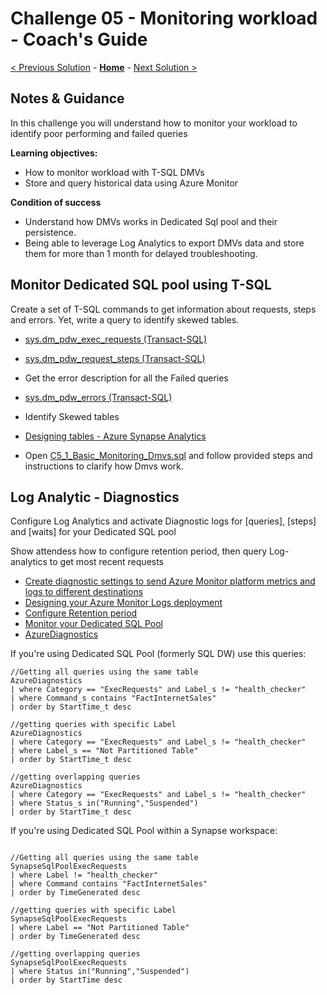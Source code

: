 # Challenge 05 - Monitoring workload - Coach's Guide 

[< Previous Solution](./Solution-04.md) - **[Home](./README.md)** - [Next Solution >](./Solution-06.md)

## Notes & Guidance

In this challenge you will understand how to monitor your workload to identify poor performing and  failed queries 

**Learning objectives:**
- How to monitor workload with T-SQL DMVs
- Store and query historical data using Azure Monitor

**Condition of success**
- Understand how DMVs works in Dedicated Sql pool and their persistence.
- Being able to leverage Log Analytics to export DMVs data and store them for more than 1 month for delayed troubleshooting.

## Monitor Dedicated SQL pool using T-SQL ##

Create a set of T-SQL commands to get information about requests, steps and errors. Yet, write a query to identify skewed tables.

- [sys.dm_pdw_exec_requests (Transact-SQL)](https://docs.microsoft.com/en-us/sql/relational-databases/system-dynamic-management-views/sys-dm-pdw-exec-requests-transact-sql?view=aps-pdw-2016-au7)
- [sys.dm_pdw_request_steps (Transact-SQL)](https://docs.microsoft.com/en-us/sql/relational-databases/system-dynamic-management-views/sys-dm-pdw-request-steps-transact-sql?view=aps-pdw-2016-au7)
- Get the error description for all the Failed queries
- [sys.dm_pdw_errors (Transact-SQL)](https://docs.microsoft.com/en-us/sql/relational-databases/system-dynamic-management-views/sys-dm-pdw-errors-transact-sql?view=aps-pdw-2016-au7)
- Identify Skewed tables
- [Designing tables - Azure Synapse Analytics](https://docs.microsoft.com/en-us/azure/synapse-analytics/sql-data-warehouse/sql-data-warehouse-tables-overview#table-size-queries)

- Open [C5_1_Basic_Monitoring_Dmvs.sql](./Solutions/Challenge05/C5_1_Basic_Monitoring_Dmvs.sql) and follow provided steps and instructions to clarify how Dmvs work.


## Log Analytic - Diagnostics ##

Configure Log Analytics and activate Diagnostic logs for [queries], [steps] and [waits] for your Dedicated SQL pool

Show attendess how to configure retention period, then query Log-analytics to get most recent requests

- [Create diagnostic settings to send Azure Monitor platform metrics and logs to different destinations](https://docs.microsoft.com/en-us/azure/azure-monitor/essentials/diagnostic-settings?WT.mc_id=Portal-Microsoft_Azure_Monitoring&tabs=CMD)
- [Designing your Azure Monitor Logs deployment](https://docs.microsoft.com/en-us/azure/azure-monitor/logs/design-logs-deployment)
- [Configure Retention period](https://docs.microsoft.com/en-us/azure/azure-monitor/logs/data-retention-archive?tabs=api-1%2Capi-2)
- [Monitor your Dedicated SQL Pool](https://docs.microsoft.com/en-us/azure/synapse-analytics/monitoring/how-to-monitor-using-azure-monitor#:~:text=Configure%20diagnostic%20settings%201%20In%20the%20portal%2C%20go,prompted%20to%20create%20a%20setting.%20...%20See%20More)
- [AzureDiagnostics](https://docs.microsoft.com/en-us/azure/azure-monitor/reference/tables/azurediagnostics)


If you're using Dedicated SQL Pool (formerly SQL DW) use this queries:
```
//Getting all queries using the same table
AzureDiagnostics 
| where Category == "ExecRequests" and Label_s != "health_checker"
| where Command_s contains "FactInternetSales" 
| order by StartTime_t desc 

//getting queries with specific Label
AzureDiagnostics 
| where Category == "ExecRequests" and Label_s != "health_checker"
| where Label_s == "Not Partitioned Table"
| order by StartTime_t desc 

//getting overlapping queries
AzureDiagnostics 
| where Category == "ExecRequests" and Label_s != "health_checker"
| where Status_s in("Running","Suspended")
| order by StartTime_t desc 

```

If you're using Dedicated SQL Pool within a Synapse workspace:

```

//Getting all queries using the same table
SynapseSqlPoolExecRequests
| where Label != "health_checker"
| where Command contains "FactInternetSales"
| order by TimeGenerated desc

//getting queries with specific Label
SynapseSqlPoolExecRequests
| where Label == "Not Partitioned Table"
| order by TimeGenerated desc

//getting overlapping queries
SynapseSqlPoolExecRequests
| where Status in("Running","Suspended")
| order by StartTime desc 

```

